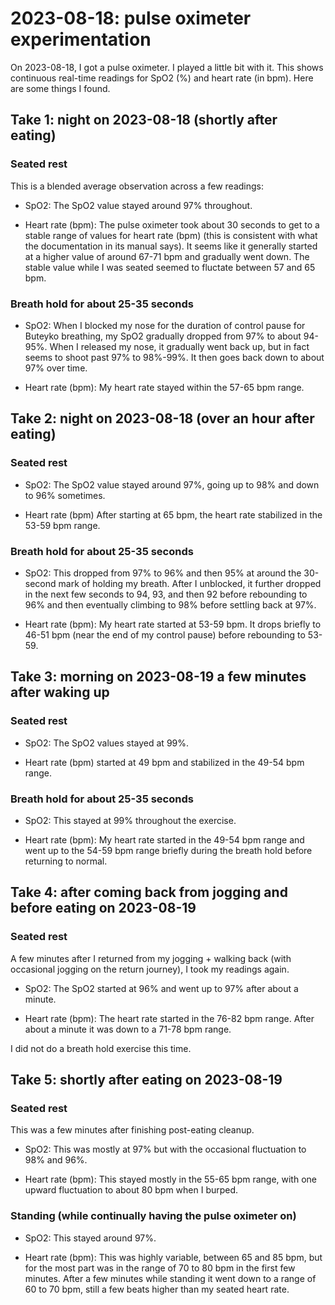 # 2023-08-18: pulse oximeter experimentation

On 2023-08-18, I got a pulse oximeter. I played a little bit with
it. This shows continuous real-time readings for SpO2 (%) and heart
rate (in bpm). Here are some things I found.

## Take 1: night on 2023-08-18 (shortly after eating)

### Seated rest

This is a blended average observation across a few readings:

* SpO2: The SpO2 value stayed around 97% throughout.

* Heart rate (bpm): The pulse oximeter took about 30 seconds to get to
  a stable range of values for heart rate (bpm) (this is consistent
  with what the documentation in its manual says). It seems like it
  generally started at a higher value of around 67-71 bpm and
  gradually went down. The stable value while I was seated seemed to
  fluctate between 57 and 65 bpm.

### Breath hold for about 25-35 seconds

* SpO2: When I blocked my nose for the duration of control pause for
  Buteyko breathing, my SpO2 gradually dropped from 97% to about
  94-95%. When I released my nose, it gradually went back up, but in
  fact seems to shoot past 97% to 98%-99%. It then goes back down to
  about 97% over time.

* Heart rate (bpm): My heart rate stayed within the 57-65 bpm range.

## Take 2: night on 2023-08-18 (over an hour after eating)

### Seated rest

* SpO2: The SpO2 value stayed around 97%, going up to 98% and down to
  96% sometimes.

* Heart rate (bpm) After starting at 65 bpm, the heart rate stabilized
  in the 53-59 bpm range.

### Breath hold for about 25-35 seconds

* SpO2: This dropped from 97% to 96% and then 95% at around the
  30-second mark of holding my breath. After I unblocked, it further
  dropped in the next few seconds to 94, 93, and then 92 before
  rebounding to 96% and then eventually climbing to 98% before
  settling back at 97%.

* Heart rate (bpm): My heart rate started at 53-59 bpm. It drops
  briefly to 46-51 bpm (near the end of my control pause) before
  rebounding to 53-59.

## Take 3: morning on 2023-08-19 a few minutes after waking up

### Seated rest

* SpO2: The SpO2 values stayed at 99%.

* Heart rate (bpm) started at 49 bpm and stabilized in the 49-54 bpm range.

### Breath hold for about 25-35 seconds

* SpO2: This stayed at 99% throughout the exercise.

* Heart rate (bpm): My heart rate started in the 49-54 bpm range and
  went up to the 54-59 bpm range briefly during the breath hold before
  returning to normal.

## Take 4: after coming back from jogging and before eating on 2023-08-19

### Seated rest

A few minutes after I returned from my jogging + walking back (with
occasional jogging on the return journey), I took my readings again.

* SpO2: The SpO2 started at 96% and went up to 97% after about a
  minute.

* Heart rate (bpm): The heart rate started in the 76-82 bpm
  range. After about a minute it was down to a 71-78 bpm range.

I did not do a breath hold exercise this time.

## Take 5: shortly after eating on 2023-08-19

### Seated rest

This was a few minutes after finishing post-eating cleanup.

* SpO2: This was mostly at 97% but with the occasional fluctuation to
  98% and 96%.

* Heart rate (bpm): This stayed mostly in the 55-65 bpm range, with
  one upward fluctuation to about 80 bpm when I burped.

### Standing (while continually having the pulse oximeter on)

* SpO2: This stayed around 97%.

* Heart rate (bpm): This was highly variable, between 65 and 85 bpm,
  but for the most part was in the range of 70 to 80 bpm in the first
  few minutes. After a few minutes while standing it went down to a
  range of 60 to 70 bpm, still a few beats higher than my seated heart
  rate.
